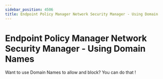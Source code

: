 ```yaml
---
sidebar_position: 4506
title: Endpoint Policy Manager Network Security Manager - Using Domain Names
---
```


# Endpoint Policy Manager Network Security Manager - Using Domain Names

Want to use Domain Names to allow and block? You can do that !